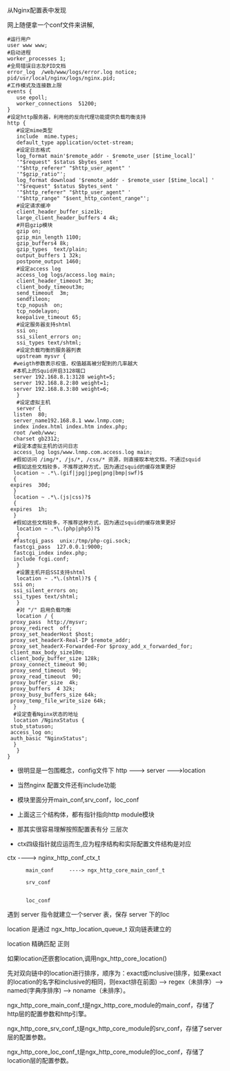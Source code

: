 

从Nginx配置表中发现

网上随便拿一个conf文件来讲解,


    #运行用户
    user www www;
    #启动进程
    worker_processes 1;
    #全局错误日志及PID文档
    error_log  /web/www/logs/error.log notice;
    pid/usr/local/nginx/logs/nginx.pid;
    #工作模式及连接数上限
    events {
       use epoll;
       worker_connections  51200;
    }
    #设定http服务器，利用他的反向代理功能提供负载均衡支持
    http {
       #设定mime类型
       include  mime.types;
       default_type application/octet-stream;
       #设定日志格式
       log_format main'$remote_addr - $remote_user [$time_local]'
       '"$request" $status $bytes_sent '
       '"$http_referer" "$http_user_agent" '
       '"$gzip_ratio"';
       log_format download '$remote_addr - $remote_user [$time_local] '
       '"$request" $status $bytes_sent '
       '"$http_referer" "$http_user_agent" '
       '"$http_range" "$sent_http_content_range"';
       #设定请求缓冲
       client_header_buffer_size1k;
       large_client_header_buffers 4 4k;
       #开启gzip模块
       gzip on;
       gzip_min_length 1100;
       gzip_buffers4 8k;
       gzip_types  text/plain;
       output_buffers 1 32k;
       postpone_output 1460;
       #设定access log
       access_log logs/access.log main;
       client_header_timeout 3m;
       client_body_timeout3m;
       send_timeout  3m;
       sendfileon;
       tcp_nopush  on;
       tcp_nodelayon;
       keepalive_timeout 65;
       #设定服务器支持shtml
       ssi on;
       ssi_silent_errors on;
       ssi_types text/shtml;
       #设定负载均衡的服务器列表
       upstream mysvr {
      #weigth参数表示权值，权值越高被分配到的几率越大
      #本机上的Squid开启3128端口
      server 192.168.8.1:3128 weight=5;
      server 192.168.8.2:80 weight=1;
      server 192.168.8.3:80 weight=6;
       }
       #设定虚拟主机
       server {
      listen  80;
      server_name192.168.8.1 www.lnmp.com;
      index index.html index.htm index.php;
      root /web/www;
      charset gb2312;
      #设定本虚拟主机的访问日志
      access_log logs/www.lnmp.com.access.log main;
      #假如访问 /img/*, /js/*, /css/* 资源，则直接取本地文档，不通过squid
      #假如这些文档较多，不推荐这种方式，因为通过squid的缓存效果更好
      location ~ .*\.(gif|jpg|jpeg|png|bmp|swf)$
      {
     expires  30d;
      }
      location ~ .*\.(js|css)?$
      {
     expires  1h;
      }
      #假如这些文档较多，不推荐这种方式，因为通过squid的缓存效果更好
       location ~ .*\.(php|php5)?$
       {  
      #fastcgi_pass  unix:/tmp/php-cgi.sock;
      fastcgi_pass  127.0.0.1:9000;
      fastcgi_index index.php;
      include fcgi.conf;
       }  
       #设置主机开启SSI支持shtml
       location ~ .*\.(shtml)?$ {
      ssi on;
      ssi_silent_errors on;
      ssi_types text/shtml;
       }
       #对 "/" 启用负载均衡
       location / {
     proxy_pass  http://mysvr;
     proxy_redirect  off;
     proxy_set_headerHost $host;
     proxy_set_headerX-Real-IP $remote_addr;
     proxy_set_headerX-Forwarded-For $proxy_add_x_forwarded_for;
     client_max_body_size10m;
     client_body_buffer_size 128k;
     proxy_connect_timeout 90;
     proxy_send_timeout  90;
     proxy_read_timeout  90;
     proxy_buffer_size  4k;
     proxy_buffers  4 32k;
     proxy_busy_buffers_size 64k;
     proxy_temp_file_write_size 64k;
      }
      #设定查看Nginx状态的地址
      location /NginxStatus {
     stub_statuson;
     access_log on;
     auth_basic "NginxStatus";
      }
       }
    }
    

     



* 很明显是一包围概念，config文件下 http ---> server --->location

* 当然nginx 配置文件还有include功能

* 模块里面分开main_conf,srv_conf，loc_conf

* 上面这三个结构体，都有指针指向http module模块



* 那其实很容易理解按照配置表有分 三层次



* ctx四级指针就应运而生,应为程序结构和实际配置文件结构是对应


ctx ----> nginx_http_conf_ctx_t

          main_conf     ----> ngx_http_core_main_conf_t
 
          srv_conf


          loc_conf



遇到 server 指令就建立一个server 表，保存 server 下的loc



location 是通过 ngx_http_location_queue_t 双向链表建立的

location 精确匹配  正则 

如果location还嵌套location,调用ngx_http_core_location()


先对双向链中的location进行排序，顺序为：exact或inclusive(排序，如果exact的location的名字和inclusive的相同，则exact排在前面) –> regex（未排序）–> named(字典序排序) –> noname（未排序）。

ngx_http_core_main_conf_t是ngx_http_core_module的main_conf，存储了http层的配置参数和http引擎。

ngx_http_core_srv_conf_t是ngx_http_core_module的srv_conf，存储了server层的配置参数。

ngx_http_core_loc_conf_t是ngx_http_core_module的loc_conf，存储了location层的配置参数。